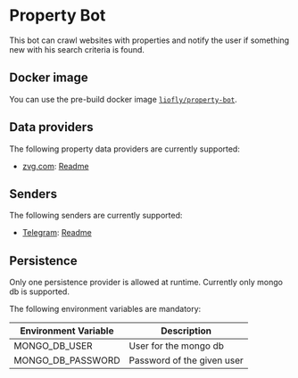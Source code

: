 # Property Bot

This bot can crawl websites with properties and notify the user if something new with his search criteria is found.

## Docker image

You can use the pre-build docker image [`liofly/property-bot`](https://hub.docker.com/r/liofly/property-bot).

## Data providers

The following property data providers are currently supported:

- [zvg.com](https://zvg.com): [Readme](PropertyBot.ZVG/README.md)

## Senders

The following senders are currently supported:

- [Telegram](https://telegram.org): [Readme](PropertyBot.Sender.Telegram/README.md)

## Persistence

Only one persistence provider is allowed at runtime. Currently only mongo db is supported.

The following environment variables are mandatory:

| Environment Variable | Description                |
|----------------------|----------------------------|
| MONGO_DB_USER        | User for the mongo db      |
| MONGO_DB_PASSWORD    | Password of the given user |
